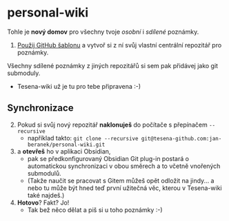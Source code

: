 # personal-wiki

Tohle je **nový domov** pro všechny tvoje *osobní* i *sdílené* poznámky.

1. [Použij GitHub šablonu](https://github.com/jan-beranek/personal-wiki/generate) a vytvoř si z ní svůj vlastní centrální repozitář pro poznámky.

Všechny sdílené poznámky z jiných repozitářů si sem pak přidávej jako git submoduly.
- Tesena-wiki už je tu pro tebe připravena :-)

## Synchronizace
2. Pokud si svůj nový repozitář **naklonuješ** do počítače s přepínačem `--recursive`
	- například takto:
	`git clone --recursive git@tesena-github.com:jan-beranek/personal-wiki.git`
3. a **otevřeš** ho v aplikaci Obsidian, 
    - pak se předkonfigurovaný Obsidian Git plug-in postará o automatickou synchronizaci v obou směrech a to včetně vnořených submodulů.
    - (Takže naučit se pracovat s Gitem můžeš opět odložit na jindy... a nebo tu může být hned teď první užitečná věc, kterou v Tesena-wiki také najdeš.)
4. **Hotovo**? Fakt? Jo!
   - Tak bež něco dělat a piš si u toho poznámky :-)